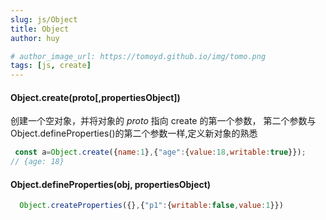 ```yaml
---
slug: js/Object
title: Object
author: huy

# author_image_url: https://tomoyd.github.io/img/tomo.png
tags: [js, create]
---
```


#### Object.create(proto[,propertiesObject])

创建一个空对象，并将对象的 _proto_ 指向 create 的第一个参数，
第二个参数与 Object.defineProperties()的第二个参数一样,定义新对象的熟悉

```JavaScript Live
 const a=Object.create({name:1},{"age":{value:18,writable:true}});
// {age: 18}
```

#### Object.defineProperties(obj, propertiesObject)

```JavaScript
  Object.createProperties({},{"p1":{writable:false,value:1}})
```
